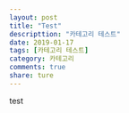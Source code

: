 ```yaml
---
layout: post
title: "Test"
descripttion: "카테고리 테스트"
date: 2019-01-17
tags: [카테고리 테스트]
category: 카테고리
comments: true
share: ture
---
```


test